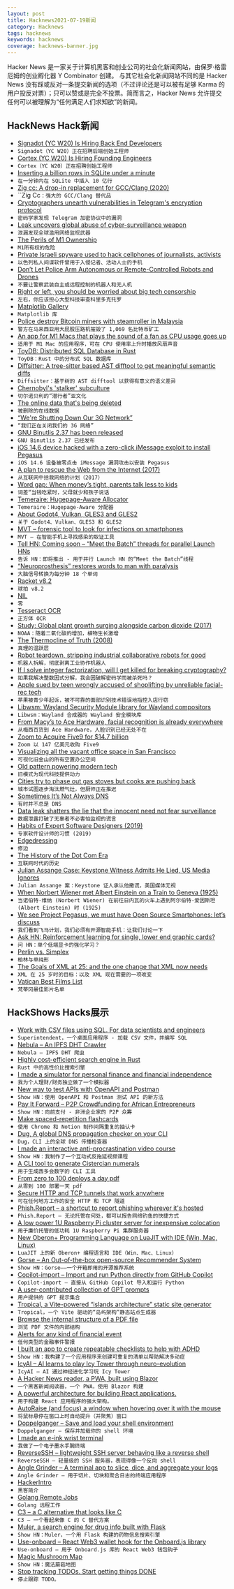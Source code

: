 ```yaml
---
layout: post
title: Hacknews2021-07-19新闻
category: Hacknews
tags: hacknews
keywords: hacknews
coverage: hacknews-banner.jpg
---
```


Hacker News 是一家关于计算机黑客和创业公司的社会化新闻网站，由保罗·格雷厄姆的创业孵化器 Y Combinator 创建。
与其它社会化新闻网站不同的是 Hacker News 没有踩或反对一条提交新闻的选项（不过评论还是可以被有足够 Karma 的用户投反对票）；只可以赞或是完全不投票。简而言之，Hacker News 允许提交任何可以被理解为“任何满足人们求知欲”的新闻。

## HackNews Hack新闻


- [Signadot (YC W20) Is Hiring Back End Developers](https://www.workatastartup.com/jobs/42298)
- `Signadot（YC W20）正在招聘后端创始工程师`
- [Cortex (YC W20) Is Hiring Founding Engineers](https://www.workatastartup.com/jobs/29595)
- `Cortex（YC W20）正在招聘创始工程师`
- [Inserting a billion rows in SQLite under a minute](https://avi.im/blag/2021/fast-sqlite-inserts/)
- `在一分钟内在 SQLite 中插入 10 亿行`
- [Zig cc: A drop-in replacement for GCC/Clang (2020)](https://andrewkelley.me/post/zig-cc-powerful-drop-in-replacement-gcc-clang.html)
- ``Zig Cc`：强大的 GCC/Clang 替代品`
- [Cryptographers unearth vulnerabilities in Telegram's encryption protocol](https://www.cyberscoop.com/telegram-app-security-encryption/)
- `密码学家发现 Telegram 加密协议中的漏洞`
- [Leak uncovers global abuse of cyber-surveillance weapon](https://www.theguardian.com/world/2021/jul/18/revealed-leak-uncovers-global-abuse-of-cyber-surveillance-weapon-nso-group-pegasus)
- `泄漏发现全球滥用网络监视武器`
- [The Perils of M1 Ownership](https://eclecticlight.co/2021/07/18/last-week-on-my-mac-the-perils-of-m1-ownership/)
- `M1所有权的危险`
- [Private Israeli spyware used to hack cellphones of journalists, activists](https://www.washingtonpost.com/investigations/interactive/2021/nso-spyware-pegasus-cellphones/)
- `以色列私人间谍软件曾用于入侵记者、活动人士的手机`
- [Don’t Let Police Arm Autonomous or Remote-Controlled Robots and Drones](https://www.eff.org/deeplinks/2021/07/dont-let-police-arm-autonomous-or-remote-controlled-robots-and-drones)
- `不要让警察武装自主或远程控制的机器人和无人机`
- [Right or left, you should be worried about big tech censorship](https://www.eff.org/deeplinks/2021/07/right-or-left-you-should-be-worried-about-big-tech-censorship)
- `左右，你应该担心大型科技审查科里多克托罗`
- [Matplotlib Gallery](https://matplotlib.org/stable/gallery/index.html)
- `Matplotlib 库`
- [Police destroy Bitcoin miners with steamroller in Malaysia](https://www.vice.com/en/article/7kv739/police-destroy-1069-bitcoin-miners-with-big-ass-steamroller-in-malaysia)
- `警方在马来西亚用大屁股压路机摧毁了 1,069 名比特币矿工`
- [An app for M1 Macs that plays the sound of a fan as CPU usage goes up](https://fanfan.rambo.codes/)
- `适用于 M1 Mac 的应用程序，可在 CPU 使用率上升时播放风扇声音`
- [ToyDB: Distributed SQL Database in Rust](https://github.com/erikgrinaker/toydb)
- `ToyDB：Rust 中的分布式 SQL 数据库`
- [Diffsitter: A tree-sitter based AST difftool to get meaningful semantic diffs](https://github.com/afnanenayet/diffsitter)
- `Diffsitter：基于树的 AST difftool 以获得有意义的语义差异`
- [Chernobyl's 'stalker' subculture](https://www.calvertjournal.com/features/show/10946/into-the-zone-4-days-inside-chernobyls-secretive-stalker-subculture)
- `切尔诺贝利的“潜行者”亚文化`
- [The online data that's being deleted](https://www.bbc.com/future/article/20210715-the-online-data-thats-being-deleted)
- `被删除的在线数据`
- [“We're Shutting Down Our 3G Network”](https://benergize.com/2021/07/16/were-shutting-down-our-3g-network/)
- `“我们正在关闭我们的 3G 网络”`
- [GNU Binutlis 2.37 has been released](https://sourceware.org/pipermail/binutils/2021-July/117384.html)
- `GNU Binutlis 2.37 已经发布`
- [iOS 14.6 device hacked with a zero-click iMessage exploit to install Pegasus](https://twitter.com/billmarczak/status/1416801514685796352)
- `iOS 14.6 设备被零点击 iMessage 漏洞攻击以安装 Pegasus`
- [A plan to rescue the Web from the Internet (2017)](https://staltz.com/a-plan-to-rescue-the-web-from-the-internet.html)
- `从互联网中拯救网络的计划（2017）`
- [Word gap: When money’s tight, parents talk less to kids](https://news.berkeley.edu/2021/07/16/word-gap-when-moneys-tight-parents-talk-less-to-kids/)
- `词差“当钱吃紧时，父母就少和孩子说话`
- [Temeraire: Hugepage-Aware Allocator](https://google.github.io/tcmalloc/temeraire.html)
- `Temeraire：Hugepage-Aware 分配器`
- [About Godot4, Vulkan, GLES3 and GLES2](https://godotengine.org/article/about-godot4-vulkan-gles3-and-gles2)
- `关于 Godot4、Vulkan、GLES3 和 GLES2`
- [MVT – forensic tool to look for infections on smartphones](https://github.com/mvt-project/mvt)
- `MVT – 在智能手机上寻找感染的取证工具`
- [Tell HN: Coming soon – “Meet the Batch” threads for parallel Launch HNs](item?id=27877280)
- `告诉 HN：即将推出 - 用于并行 Launch HN 的“Meet the Batch”线程`
- [“Neuroprosthesis” restores words to man with paralysis](https://www.ucsf.edu/news/2021/07/420946/neuroprosthesis-restores-words-man-paralysis)
- `大脑信号转换为每分钟 18 个单词`
- [Racket v8.2](https://blog.racket-lang.org/2021/07/racket-v8-2.html)
- `球拍 v8.2`
- [NIL](http://www.lispworks.com/documentation/lw50/CLHS/Body/01_dadd.htm)
- `零`
- [Tesseract OCR](https://github.com/tesseract-ocr/tesseract)
- `正方体 OCR`
- [Study: Global plant growth surging alongside carbon dioxide (2017)](https://www.noaa.gov/news/study-global-plant-growth-surging-alongside-carbon-dioxide)
- `NOAA：随着二氧化碳的增加，植物生长激增`
- [The Thermocline of Truth (2008)](https://brucefwebster.com/2008/04/15/the-wetware-crisis-the-themocline-of-truth/)
- `真理的温跃层`
- [Robot teardown, stripping industrial collaborative robots for good](https://aliasrobotics.com/robot-teardown.php)
- `机器人拆解，彻底剥离工业协作机器人`
- [If I solve integer factorization, will I get killed for breaking cryptography?](https://www.quora.com/If-I-solve-integer-factorization-will-I-get-killed-because-I-would-have-broken-cryptography?share=1)
- `如果我解决整数因式分解，我会因破解密码学而被杀死吗？`
- [Apple sued by teen wrongly accused of shoplifting by unreliable facial-rec tech](https://www.theregister.com/2021/05/29/apple_sis_lawsuit/)
- `苹果被青少年起诉，被不可靠的面部识别技术错误地指控入店行窃`
- [Libwsm: Wayland Security Module library for Wayland compositors](https://github.com/mupuf/libwsm)
- `Libwsm：Wayland 合成器的 Wayland 安全模块库`
- [From Macy’s to Ace Hardware, facial recognition is already everywhere](https://www.vox.com/2021/7/15/22577876/macys-ace-hardware-fight-for-the-future-facial-recognition-artificial-intelligence-stores)
- `从梅西百货到 Ace Hardware，人脸识别已经无处不在`
- [Zoom to Acquire Five9 for $14.7 billion](https://www.globenewswire.com/news-release/2021/07/19/2264531/0/en/Zoom-to-Acquire-Five9.html)
- `Zoom 以 147 亿美元收购 Five9`
- [Visualizing all the vacant office space in San Francisco](https://socketsite.com/archives/2021/07/visualizing-all-the-vacant-office-space-in-san-francisco-2.html)
- `可视化旧金山的所有空置办公空间`
- [Old pattern powering modern tech](https://softwarebits.substack.com/p/old-pattern-powering-modern-tech)
- `旧模式为现代科技提供动力`
- [Cities try to phase out gas stoves but cooks are pushing back](https://www.wsj.com/articles/cities-try-to-phase-out-gas-stovesbut-cooks-are-pushing-back-11626514200)
- `城市试图逐步淘汰燃气灶，但厨师正在推迟`
- [Sometimes It’s Not Always DNS](https://build.thebeat.co/sometimes-its-not-always-dns-3c0b6f68f49f)
- `有时并不总是 DNS`
- [Data leak shatters the lie that the innocent need not fear surveillance](https://www.theguardian.com/news/2021/jul/18/huge-data-leak-shatters-lie-innocent-need-not-fear-surveillance)
- `数据泄露打破了无辜者不必害怕监视的谎言`
- [Habits of Expert Software Designers (2019)](https://thereader.mitpress.mit.edu/habits-of-expert-software-designers/)
- `专家软件设计师的习惯 (2019)`
- [Edgedressing](https://github.com/stryngs/edgedressing)
- `修边`
- [The History of the Dot Com Era](https://joshelman.medium.com/the-history-of-the-dot-com-era-c370828ea32a)
- `互联网时代的历史`
- [Julian Assange Case: Keystone Witness Admits He Lied, US Media Ignores](https://thewire.in/rights/julian-assange-case-key-witness-lied)
- `Julian Assange 案：Keystone 证人承认他撒谎，美国媒体无视`
- [When Norbert Wiener met Albert Einstein on a Train to Geneva (1925)](https://www.privatdozent.co/p/when-wiener-met-einstein)
- `当诺伯特·维纳 (Norbert Wiener) 在前往日内瓦的火车上遇到阿尔伯特·爱因斯坦 (Albert Einstein) 时 (1925)`
- [We see Project Pegasus, we must have Open Source Smartphones: let’s discuss](https://www.theguardian.com/world/commentisfree/2021/jul/19/spyware-can-make-your-phone-your-enemy-journalism-is-your-defence)
- `我们看到飞马计划，我们必须有开源智能手机：让我们讨论一下`
- [Ask HN: Reinforcement learning for single, lower end graphic cards?](item?id=27872212)
- `问 HN：单个低端显卡的强化学习？`
- [Perlin vs. Simplex](https://www.bit-101.com/blog/2021/07/perlin-vs-simplex/)
- `柏林与单纯形`
- [The Goals of XML at 25: and the one change that XML now needs](https://schematron.com/2021/07/the-goals-of-xml-at-25-and-the-one-change-that-xml-really-has-needed/)
- `XML 在 25 岁时的目标：以及 XML 现在需要的一项改变`
- [Vatican Best Films List](https://en.wikipedia.org/wiki/Vatican%27s_list_of_films)
- `梵蒂冈最佳影片名单`


## HackShows Hacks展示

- [ Work with CSV files using SQL. For data scientists and engineers](https://superintendent.app/)
- `Superintendent，一个桌面应用程序 - 加载 CSV 文件，并编写 SQL`
- [ Nebula – An IPFS DHT Crawler](https://github.com/dennis-tra/nebula-crawler)
- `Nebula – IPFS DHT 爬虫`
- [ Highly cost-efficient search engine in Rust](https://github.com/quickwit-inc/quickwit/)
- `Rust 中的高性价比搜索引擎`
- [ I made a simulator for personal finance and financial independence](https://projectifi.io/?ref=hn)
- `我为个人理财/财务独立做了一个模拟器`
- [ New way to test APIs with OpenAPI and Postman](https://github.com/apideck-libraries/portman)
- `Show HN：使用 OpenAPI 和 Postman 测试 API 的新方法`
- [ Pay It Forward – P2P Crowdfunding for African Entrepreneurs](https://www.zidisha.org/)
- `Show HN：向前支付 - 非洲企业家的 P2P 众筹`
- [ Make spaced-repetition flashcards](https://zorbi.cards)
- `使用 Chrome 和 Notion 制作间隔重复的抽认卡`
- [ Dug, A global DNS propagation checker on your CLI](https://github.com/unfrl/dug/)
- `Dug，CLI 上的全球 DNS 传播检查器`
- [ I made an interactive anti-procrastination video course](https://www.deprocrastination.co/course)
- `Show HN：我制作了一个互动式反拖延视频课程`
- [ A CLI tool to generate Cistercian numerals](https://github.com/rhardih/cistercian)
- `用于生成西多会数字的 CLI 工具`
- [ From zero to 100 deploys a day pdf](https://f.hubspotusercontent00.net/hubfs/9281501/Zero-to-One-Hundred-Deploys-a-Day-Book.pdf)
- `从零到 100 部署一天 pdf`
- [ Secure HTTP and TCP tunnels that work anywhere](https://github.com/inlets/inlets-pro)
- `可在任何地方工作的安全 HTTP 和 TCP 隧道`
- [ Phish.Report – a shortcut to report phishing wherever it's hosted](https://phish.report)
- `Phish.Report – 无论托管在何处，都可以报告网络钓鱼的快捷方式`
- [ A low power 1U Raspberry Pi cluster server for inexpensive colocation](https://github.com/pawl/raspberry-pi-1u-server)
- `用于廉价托管的低功耗 1U Raspberry Pi 集群服务器`
- [ New Oberon+ Programming Language on LuaJIT with IDE (Win, Mac, Linux)](https://github.com/rochus-keller/Oberon/blob/master/README.md)
- `LuaJIT 上的新 Oberon+ 编程语言和 IDE（Win、Mac、Linux）`
- [ Gorse – An Out-of-the-box open-source Recommender System](https://gorse.io/)
- `Show HN：Gorse——一个开箱即用的开源推荐系统`
- [ Copilot-import – Import and run Python directly from GitHub Copilot](https://github.com/MythicManiac/copilot-import)
- `Copilot-import – 直接从 GitHub Copilot 导入和运行 Python`
- [ A user-contributed collection of GPT prompts](https://gptprompts.org/prompts)
- `用户提供的 GPT 提示集合`
- [ Tropical, a Vite-powered “islands architecture” static site generator](https://tropical.js.org/)
- `Tropical，一个 Vite 驱动的“岛屿架构”静态站点生成器`
- [ Browse the internal structure of a PDF file](https://github.com/desgeeko/pdfsyntax)
- `浏览 PDF 文件的内部结构`
- [ Alerts for any kind of financial event](http://alphalerts.com/)
- `任何类型的金融事件警报`
- [ I built an app to create repeatable checklists to help with ADHD](https://checkyourlist.app/)
- `Show HN：我构建了一个应用程序来创建可重复的清单以帮助解决多动症`
- [ IcyAI – AI learns to play Icy Tower through neuro-evolution](https://github.com/nikp06/icyAI)
- `IcyAI – AI 通过神经进化学习玩 Icy Tower`
- [ A Hacker News reader, a PWA, built using Blazor](https://hnreader.codef5.com)
- `一个黑客新闻阅读器，一个 PWA，使用 Blazor 构建`
- [ A powerful architecture for building React applications.](https://github.com/alan2207/bulletproof-react)
- `用于构建 React 应用程序的强大架构。`
- [ AutoRaise (and focus) a window when hovering over it with the mouse](https://github.com/sbmpost/AutoRaise)
- `将鼠标悬停在窗口上时自动提升（并聚焦）窗口`
- [ Doppelganger – Save and load your shell environment](https://github.com/witchard/doppelganger)
- `Doppelganger – 保存并加载你的 shell 环境`
- [ I made an e-ink wrist terminal](https://www.youtube.com/watch?v=PZVoSlmPeIg)
- `我做了一个电子墨水手腕终端`
- [ ReverseSSH – lightweight SSH server behaving like a reverse shell](https://github.com/Fahrj/reverse-ssh)
- `ReverseSSH – 轻量级的 SSH 服务器，表现得像一个反向 shell`
- [ Angle Grinder – A terminal app to slice, dice, and aggregate your logs](https://github.com/rcoh/angle-grinder)
- `Angle Grinder – 用于切片、切块和聚合日志的终端应用程序`
- [ HackerIntro](https://hackerintro.com)
- `黑客简介`
- [ Golang Remote Jobs](https://golangjob.xyz/jobs/remote-ok)
- `Golang 远程工作`
- [ C3 – a C alternative that looks like C](https://github.com/c3lang/c3c)
- `C3 – 一个看起来像 C 的 C 替代方案`
- [ Muler, a search engine for drug info built with Flask](http://muler.pythonanywhere.com/)
- `Show HN：Muler，一个用 Flask 构建的药物信息搜索引擎`
- [ Use-onboard – React Web3 wallet hook for the Onboard.js library](https://github.com/talentlessguy/use-onboard)
- `Use-onboard – 用于 Onboard.js 库的 React Web3 钱包钩子`
- [ Magic Mushroom Map](https://www.magicmushroommap.com/)
- `Show HN：魔法蘑菇地图`
- [ Stop tracking TODOs. Start getting things DONE](https://donel.ist/)
- `停止跟踪 TODO。`

